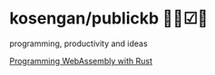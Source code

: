 # kosengan/publickb 👨‍💻☑🧠
programming, productivity and ideas

[Programming WebAssembly with Rust](https://github.com/kosengan/cskb/blob/main/pages/Programming%20WebAssembly%20with%20Rust.org)
